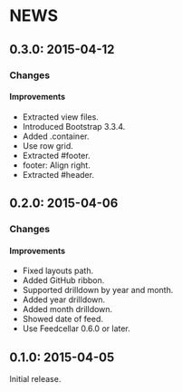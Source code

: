 # NEWS

## 0.3.0: 2015-04-12

### Changes

#### Improvements

* Extracted view files.
* Introduced Bootstrap 3.3.4.
* Added .container.
* Use row grid.
* Extracted #footer.
* footer: Align right.
* Extracted #header.

## 0.2.0: 2015-04-06

### Changes

#### Improvements

* Fixed layouts path.
* Added GitHub ribbon.
* Supported drilldown by year and month.
* Added year drilldown.
* Added month drilldown.
* Showed date of feed.
* Use Feedcellar 0.6.0 or later.

## 0.1.0: 2015-04-05

Initial release.
